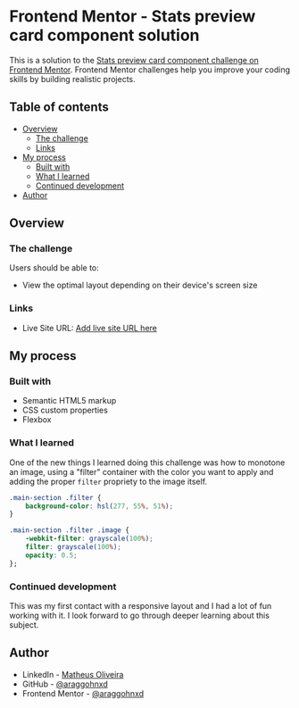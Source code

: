 # Frontend Mentor - Stats preview card component solution

This is a solution to the [Stats preview card component challenge on Frontend Mentor](https://www.frontendmentor.io/challenges/stats-preview-card-component-8JqbgoU62). Frontend Mentor challenges help you improve your coding skills by building realistic projects. 

## Table of contents

- [Overview](#overview)
  - [The challenge](#the-challenge)
  <!-- - [Screenshot](#screenshot) -->
  - [Links](#links)
- [My process](#my-process)
  - [Built with](#built-with)
  - [What I learned](#what-i-learned)
  - [Continued development](#continued-development)
  <!-- - [Useful resources](#useful-resources) -->
- [Author](#author)


## Overview

### The challenge

Users should be able to:

- View the optimal layout depending on their device's screen size

<!-- ### Screenshot

![](./screenshot.jpg)

Add a screenshot of your solution. The easiest way to do this is to use Firefox to view your project, right-click the page and select "Take a Screenshot". You can choose either a full-height screenshot or a cropped one based on how long the page is. If it's very long, it might be best to crop it.

Alternatively, you can use a tool like [FireShot](https://getfireshot.com/) to take the screenshot. FireShot has a free option, so you don't need to purchase it. 

Then crop/optimize/edit your image however you like, add it to your project, and update the file path in the image above.

**Note: Delete this note and the paragraphs above when you add your screenshot. If you prefer not to add a screenshot, feel free to remove this entire section.** -->

### Links

- Live Site URL: [Add live site URL here](https://your-live-site-url.com) 
<!-- - Solution URL: [Add solution URL here](https://your-solution-url.com) -->

## My process

### Built with

- Semantic HTML5 markup
- CSS custom properties
- Flexbox


### What I learned

One of the new things I learned doing this challenge was how to monotone an image, using a "filter" container with the color you want to apply and adding the proper `filter` propriety to the image itself.

```css
.main-section .filter {
    background-color: hsl(277, 55%, 51%);
}

.main-section .filter .image {
    -webkit-filter: grayscale(100%);
    filter: grayscale(100%);
    opacity: 0.5;
};
```


### Continued development

This was my first contact with a responsive layout and I had a lot of fun working with it. I look forward to go through deeper learning about this subject.

<!-- ### Useful resources

- [Example resource 1](https://www.example.com) - This helped me for XYZ reason. I really liked this pattern and will use it going forward.
- [Example resource 2](https://www.example.com) - This is an amazing article which helped me finally understand XYZ. I'd recommend it to anyone still learning this concept.

**Note: Delete this note and replace the list above with resources that helped you during the challenge. These could come in handy for anyone viewing your solution or for yourself when you look back on this project in the future.** -->

## Author

- LinkedIn - [Matheus Oliveira](http://www.linkedin.com/in/moliveirac)
- GitHub - [@araggohnxd](https://github.com/araggohnxd)
- Frontend Mentor - [@araggohnxd](https://www.frontendmentor.io/profile/araggohnxd)